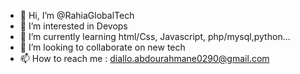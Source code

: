 - 👋 Hi, I’m @RahiaGlobalTech
- 👀 I’m interested in Devops
- 🌱 I’m currently learning html/Css, Javascript, php/mysql,python...
- 💞️ I’m looking to collaborate on new tech
- 📫 How to reach me : diallo.abdourahmane0290@gmail.com

<!---
RahiaGlobalTech/RahiaGlobalTech is a ✨ special ✨ repository because its `README.md` (this file) appears on your GitHub profile.
You can click the Preview link to take a look at your changes.
--->
